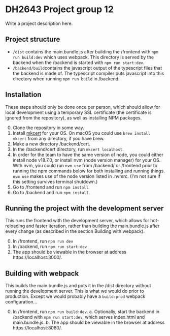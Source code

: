 # DH2643 Project group 12

Write a project description here.

## Project structure

- `/dist` contains the main.bundle.js after building the /frontend with `npm run build:dev` which uses webpack. This directory is served by the backend when the /backend is started with `npm run start:dev`.
- `/backend/build`contains the javascript output of the typescript files that the backend is made of. The typescript compiler puts javascript into this directory when running `npm run build` in /backend.

## Installation

These steps should only be done once per person, which should allow for local development using a temporary SSL certificate (the certificate is ignored from the repository), as well as installing NPM packages.

0. Clone the repository in some way.
1. Install [mkcert](https://github.com/FiloSottile/mkcert) for your OS. On macOS you could use `brew install mkcert` from any directory, if you have brew.
2. Make a new directory /backend/cert.
3. In the /backend/cert directory, run `mkcert localhost`.
4. In order for the team to have the same version of node, you could either install node v18.7.0, or install nvm (node version manager) for your OS. With nvm, you could run `nvm use` from /backend/ or /frontend prior to running the npm commands below for both installing and running things. `nvm use` makes use of the node version listed in .nvmrc. (I'm not sure if this setting survives terminal shutdown.)
5. Go to /frontend and run `npm install`.
6. Go to /backend and run `npm install`.

## Running the project with the development server

This runs the frontend with the development server, which allows for hot-reloading and faster iteration, rather than building the main.bundle.js after every change (as described in the section Building with webpack).

0. In /frontend, run `npm run dev`
1. In /backend, run `npm run start:dev`
2. The app should be viewable in the browser at address https://localhost:3000/.

## Building with webpack

This builds the main.bundle.js and puts it in the /dist directory without running the development server. This is what we would do prior to production. Except we would probably have a `build:prod` webpack configuration...

0. In /frontend, run `npm run build:dev`.
   a. Optionally, start the backend in /backend with `npm run start:dev`, which serves index.html and main.bundle.js.
   b. The app should be viewable in the browser at address https://localhost:8080/.
